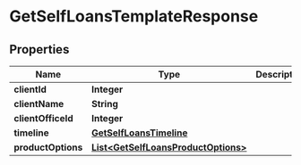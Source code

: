 
# GetSelfLoansTemplateResponse

## Properties
Name | Type | Description | Notes
------------ | ------------- | ------------- | -------------
**clientId** | **Integer** |  |  [optional]
**clientName** | **String** |  |  [optional]
**clientOfficeId** | **Integer** |  |  [optional]
**timeline** | [**GetSelfLoansTimeline**](GetSelfLoansTimeline.md) |  |  [optional]
**productOptions** | [**List&lt;GetSelfLoansProductOptions&gt;**](GetSelfLoansProductOptions.md) |  |  [optional]



